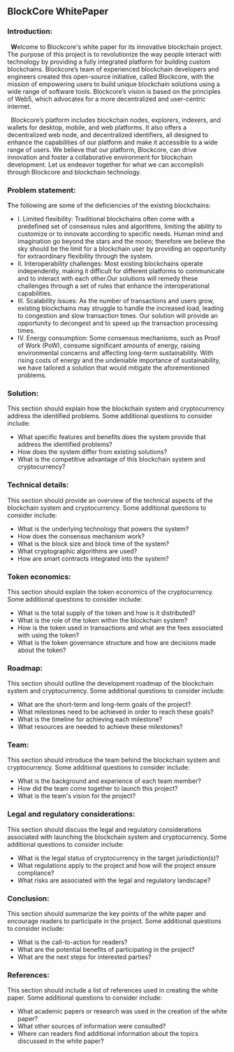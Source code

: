 ## **BlockCore WhitePaper**

### **Introduction:**

  **W**elcome to Blockcore's white paper for its innovative blockchain project. The purpose of this project is to revolutionize the way people interact with technology by providing a fully integrated platform for building custom blockchains. Blockcore’s team of experienced blockchain developers and engineers created this open-source initiative, called Blockcore, with the mission of empowering users to build unique blockchain solutions using a wide range of software tools. Blockcore’s vision is based on the principles of Web5, which advocates for a more decentralized and user-centric internet.

  Blockcore’s platform includes blockchain nodes, explorers, indexers, and wallets for desktop, mobile, and web platforms. It also offers a decentralized web node, and decentralized identifiers, all designed to enhance the capabilities of our platform and make it accessible to a wide range of users. We believe that our platform, Blockcore, can drive innovation and foster a collaborative environment for blockchain development. Let us endeavor together for what we can accomplish through Blockcore and blockchain technology.

### **Problem statement:**

**T**he following are some of the deficiencies of the existing blockchains:

* I. Limited flexibility: Traditional blockchains often come with a predefined set of consensus rules and algorithms, limiting the ability to customize or to innovate according to specific needs. Human mind and imagination go beyond the stars and the moon; therefore we believe the sky should be the limit for a blockchain user by providing an opportunity for extraordinary flexibility through the system. 
* II. Interoperability challenges: Most existing blockchains operate independently, making it difficult for different platforms to communicate and to interact with each other.Our solutions will remedy these challenges through a set of rules that enhance the interoperational capabilities. 
* III. Scalability issues: As the number of transactions and users grow, existing blockchains may struggle to handle the increased load, leading to congestion and slow transaction times. Our solution will provide an opportunity to decongest and to speed up the transaction processing times. 
* IV. Energy consumption: Some consensus mechanisms, such as Proof of Work (PoW), consume significant amounts of energy, raising environmental concerns and affecting long-term sustainability. With rising costs of energy and the undeniable importance of sustainability, we have tailored a solution that would mitigate the aforementioned problems.

### **Solution:**

This section should explain how the blockchain system and cryptocurrency address the identified problems. Some additional questions to consider include:

* What specific features and benefits does the system provide that address the identified problems?
* How does the system differ from existing solutions?
* What is the competitive advantage of this blockchain system and cryptocurrency?

### **Technical details:**

This section should provide an overview of the technical aspects of the blockchain system and cryptocurrency. Some additional questions to consider include:

* What is the underlying technology that powers the system?
* How does the consensus mechanism work?
* What is the block size and block time of the system?
* What cryptographic algorithms are used?
* How are smart contracts integrated into the system?

### **Token economics:**

This section should explain the token economics of the cryptocurrency. Some additional questions to consider include:

* What is the total supply of the token and how is it distributed?
* What is the role of the token within the blockchain system?
* How is the token used in transactions and what are the fees associated with using the token?
* What is the token governance structure and how are decisions made about the token?

### **Roadmap:**

This section should outline the development roadmap of the blockchain system and cryptocurrency. Some additional questions to consider include:

* What are the short-term and long-term goals of the project?
* What milestones need to be achieved in order to reach these goals?
* What is the timeline for achieving each milestone?
* What resources are needed to achieve these milestones?

### **Team:**

This section should introduce the team behind the blockchain system and cryptocurrency. Some additional questions to consider include:

* What is the background and experience of each team member?
* How did the team come together to launch this project?
* What is the team's vision for the project?

### **Legal and regulatory considerations:**

This section should discuss the legal and regulatory considerations associated with launching the blockchain system and cryptocurrency. Some additional questions to consider include:

* What is the legal status of cryptocurrency in the target jurisdiction(s)?
* What regulations apply to the project and how will the project ensure compliance?
* What risks are associated with the legal and regulatory landscape?

### **Conclusion:**

This section should summarize the key points of the white paper and encourage readers to participate in the project. Some additional questions to consider include:

* What is the call-to-action for readers?
* What are the potential benefits of participating in the project?
* What are the next steps for interested parties?

### **References:**

This section should include a list of references used in creating the white paper. Some additional questions to consider include:

* What academic papers or research was used in the creation of the white paper?
* What other sources of information were consulted?
* Where can readers find additional information about the topics discussed in the white paper?
